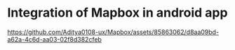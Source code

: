 # Integration of Mapbox in android app

https://github.com/Aditya0108-ux/Mapbox/assets/85863062/d8aa09bd-a62a-4c6d-aa03-02f8d382cfeb
